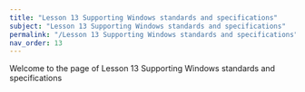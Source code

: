 ```yaml
---
title: "Lesson 13 Supporting Windows standards and specifications"
subject: "Lesson 13 Supporting Windows standards and specifications"
permalink: "/Lesson 13 Supporting Windows standards and specifications"
nav_order: 13
---
```


Welcome to the page of Lesson 13 Supporting Windows standards and specifications
